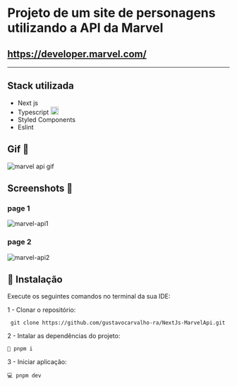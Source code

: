 # Projeto de um site de personagens utilizando a API da Marvel
## https://developer.marvel.com/ 

<hr/>

## Stack utilizada 
- Next js
- Typescript <img src="https://cdn3.emoji.gg/emojis/8584-typescript.png" width="18px" height="18px" alt="TypeScript">
- Styled Components
- Eslint


## Gif 📸

![marvel api gif](https://github.com/gustavocarvalho-ra/NextJs-MarvelApi/assets/137126878/1e992a76-97eb-4d8d-a3c7-04991ba7cd96)



## Screenshots 📸

### page 1
![marvel-api1](https://github.com/gustavocarvalho-ra/NextJs-MarvelApi/assets/137126878/7aa85926-2463-4c6b-a2f0-b8315863c42e)



### page 2
![marvel-api2](https://github.com/gustavocarvalho-ra/NextJs-MarvelApi/assets/137126878/75975840-68b7-435f-8e22-26d28307cf38)



## 🔧 Instalação
Execute os seguintes comandos no terminal da sua IDE:

1 - Clonar o repositório:
```
 git clone https://github.com/gustavocarvalho-ra/NextJs-MarvelApi.git
```
2 - Intalar as dependências do projeto:
```
🧰 pnpm i
```
3 - Iniciar aplicação:
```
💻 pnpm dev 
```
